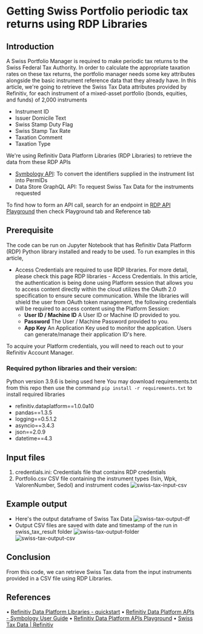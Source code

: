 # Getting Swiss Portfolio periodic tax returns using RDP Libraries

## <a id="Introduction"></a>Introduction

A Swiss Portfolio Manager is required to make periodic tax returns to the Swiss Federal Tax Authority. In order to calculate the appropriate taxation rates on these tax returns, the portfolio manager needs some key attributes alongside the basic instrument reference data that they already have.
In this article, we're going to retrieve the Swiss Tax Data attributes provided by Refinitiv, for each instrument of a mixed-asset portfolio (bonds, equities, and funds) of 2,000 instruments
  -  Instrument ID
  -  Issuer Domicile Text
  -  Swiss Stamp Duty Flag
  -  Swiss Stamp Tax Rate
  -  Taxation Comment
  -  Taxation Type

We're using Refinitiv Data Platform Libraries (RDP Libraries) to retrieve the data from these RDP APIs
  -  [Symbology API](https://developers.refinitiv.com/en/api-catalog/refinitiv-data-platform/refinitiv-data-platform-apis/documentation#symbology-user-guide): To convert the identifiers supplied in the instrument list into PermIDs
  -  Data Store GraphQL API: To request Swiss Tax Data for the instruments requested

To find how to form an API call, search for an endpoint in [RDP API Playground](https://apidocs.refinitiv.com/Apps/ApiDocs) then check Playground tab and Reference tab

## <a id="Prerequisite"></a>Prerequisite
The code can be run on Jupyter Notebook that has Refinitiv Data Platform (RDP) Python library installed and ready to be used. To run examples in this article,
-  Access Credentials are required to use RDP libraries. For more detail, please check this page RDP libraries - Access Credentials. In this article, the authentication is being done using Platform session that allows you to access content directly within the cloud utilizes the OAuth 2.0 specification to ensure secure communication.  While the libraries will shield the user from OAuth token management, the following credentials will be required to access content using the Platform Session:
   - **User ID / Machine ID**	A User ID or Machine ID provided to you.
   - **Password**	The User / Machine Password provided to you.
   - **App Key**	An Application Key used to monitor the application. Users can generate/manage their application ID's here.

To acquire your Platform credentials, you will need to reach out to your Refinitiv Account Manager.

### Required python libraries and their version:
Python version 3.9.6 is being used here
You may download requirements.txt from this repo then use the command `pip install -r requirements.txt` to install required libraries
-  refinitiv.dataplatform==1.0.0a10
-  pandas==1.3.5
-  logging==0.5.1.2
-  asyncio==3.4.3
-  json==2.0.9
-  datetime==4.3

## <a id="InputFiles"></a>Input files
1. credentials.ini: Credentials file that contains RDP credentials
2. Portfolio.csv CSV file containing the instrument types (Isin, Wpk, ValorenNumber, Sedol) and instrument codes
![swiss-tax-input-csv](https://user-images.githubusercontent.com/89068039/158467611-13dc1aab-092f-4fdb-bf53-a5448181e0f7.png)

## <a id="ExampleOutput"></a>Example output
 - Here's the output dataframe of Swiss Tax Data
![swiss-tax-output-df](https://user-images.githubusercontent.com/89068039/158467529-488eee58-fb09-4dd5-ba1e-67d0aea3ddf2.PNG)
 - Output CSV files are saved with date and timestamp of the run in swiss_tax_result folder
![swiss-tax-output-folder](https://user-images.githubusercontent.com/89068039/158467562-cf5db149-199e-44d0-85ff-20b147961a64.PNG)
![swiss-tax-output-csv](https://user-images.githubusercontent.com/89068039/158467587-2651ff78-37fd-427d-8160-90e1b3be671c.PNG)

## <a id="Conclusion"></a>Conclusion
From this code, we can retrieve Swiss Tax data from the input instruments provided in a CSV file using RDP Libraries.

## <a id="References"></a>References
•  [Refinitiv Data Platform Libraries - quickstart](https://developers.refinitiv.com/en/api-catalog/refinitiv-data-platform/refinitiv-data-platform-libraries/quick-start)
•  [Refinitiv Data Platform APIs - Symbology User Guide](https://developers.refinitiv.com/en/api-catalog/refinitiv-data-platform/refinitiv-data-platform-apis/documentation#symbology-user-guide)
•  [Refinitiv Data Platform APIs Playground](https://apidocs.refinitiv.com/Apps/ApiDocs)
•  [Swiss Tax Data | Refinitiv](https://www.refinitiv.com/en/market-data/regulatory-services/swiss-tax)
